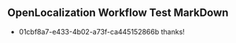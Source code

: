 ## OpenLocalization Workflow Test MarkDown
* 01cbf8a7-e433-4b02-a73f-ca445152866b 
thanks!<!--HONumber=Jul16_HO2-->